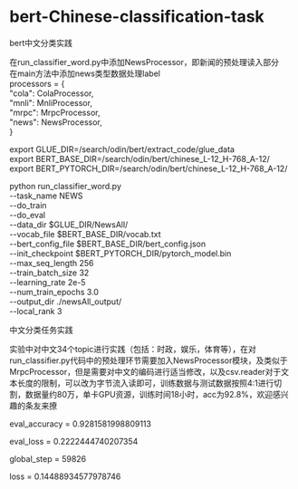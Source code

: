 # bert-Chinese-classification-task
bert中文分类实践

在run_classifier_word.py中添加NewsProcessor，即新闻的预处理读入部分 \
在main方法中添加news类型数据处理label \
 processors = { \
        "cola": ColaProcessor,\
        "mnli": MnliProcessor,\
        "mrpc": MrpcProcessor,\
        "news": NewsProcessor,\
    }

export GLUE_DIR=/search/odin/bert/extract_code/glue_data \
export BERT_BASE_DIR=/search/odin/bert/chinese_L-12_H-768_A-12/ \
export BERT_PYTORCH_DIR=/search/odin/bert/chinese_L-12_H-768_A-12/

python run_classifier_word.py \
  --task_name NEWS \
  --do_train \
  --do_eval \
  --data_dir $GLUE_DIR/NewsAll/ \
  --vocab_file $BERT_BASE_DIR/vocab.txt \
  --bert_config_file $BERT_BASE_DIR/bert_config.json \
  --init_checkpoint $BERT_PYTORCH_DIR/pytorch_model.bin \
  --max_seq_length 256 \
  --train_batch_size 32 \
  --learning_rate 2e-5 \
  --num_train_epochs 3.0 \
  --output_dir ./newsAll_output/ \
  --local_rank 3
  
  中文分类任务实践

实验中对中文34个topic进行实践（包括：时政，娱乐，体育等），在对run_classifier.py代码中的预处理环节需要加入NewsProcessor模块，及类似于MrpcProcessor，但是需要对中文的编码进行适当修改，以及csv.reader对于文本长度的限制，可以改为字节流入读即可，训练数据与测试数据按照4:1进行切割，数据量约80万，单卡GPU资源，训练时间18小时，acc为92.8%，欢迎感兴趣的条友来撩

eval_accuracy = 0.9281581998809113

eval_loss = 0.2222444740207354

global_step = 59826

loss = 0.14488934577978746
